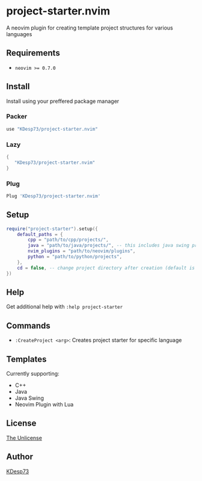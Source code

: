 # project-starter.nvim

A neovim plugin for creating template project structures for various languages

## Requirements

- `neovim >= 0.7.0`

## Install

Install using your preffered package manager

### Packer

```lua
use "KDesp73/project-starter.nvim"
```

### Lazy

```lua
{
   "KDesp73/project-starter.nvim"
}
```

### Plug

```lua
Plug 'KDesp73/project-starter.nvim'
```

## Setup

```lua
require("project-starter").setup({
    default_paths = {
        cpp = "path/to/cpp/projects/",
        java = "path/to/java/projects/", -- this includes java swing projects
        nvim_plugins = "path/to/neovim/plugins",
        python = "path/to/python/projects",
    },
    cd = false, -- change project directory after creation (default is true)
})
```

## Help

Get additional help with `:help project-starter`

## Commands

- `:CreateProject <arg>`: Creates project starter for specific language

## Templates

Currently supporting:

- C++
- Java
- Java Swing
- Neovim Plugin with Lua

## License

[The Unlicense](https://github.com/KDesp73/project-starter.nvim/blob/main/LICENSE)

## Author

[KDesp73](https://github.com/KDesp73)
